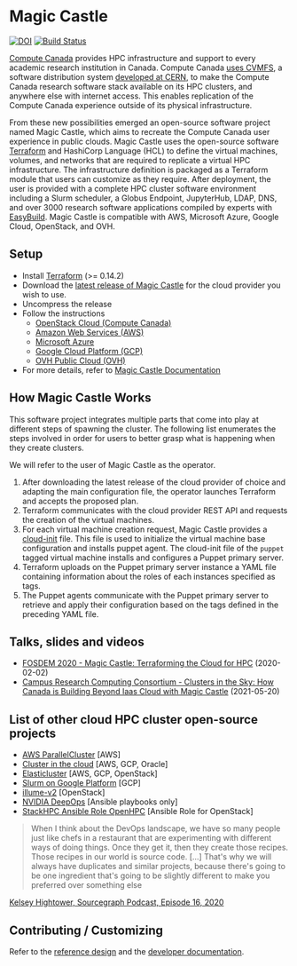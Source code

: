 # Magic Castle

[![DOI](https://zenodo.org/badge/DOI/10.5281/zenodo.4895357.svg)](https://doi.org/10.5281/zenodo.4895357)
[![Build Status](https://github.com/ComputeCanada/magic_castle/actions/workflows/test.yaml/badge.svg)](https://github.com/ComputeCanada/magic_castle/actions/workflows/test.yaml)

[Compute Canada](https://www.computecanada.ca/) provides HPC infrastructure and support to every academic research institution in Canada. Compute Canada [uses CVMFS](https://docs.computecanada.ca/wiki/Accessing_CVMFS), a software distribution system [developed at CERN](https://cernvm.cern.ch/portal/filesystem), to make the Compute Canada research software stack available on its HPC clusters, and anywhere else with internet access. This enables replication of the Compute Canada experience outside of its physical infrastructure.

From these new possibilities emerged an open-source software project named Magic Castle, which aims to recreate the Compute Canada user experience in public clouds. Magic Castle uses the open-source software [Terraform](https://www.terraform.io) and HashiCorp Language (HCL) to define the virtual machines, volumes, and networks that are required to replicate a virtual HPC infrastructure. The infrastructure definition is packaged as a Terraform module that users can customize as they require. After deployment, the user is provided with a complete HPC cluster software environment including a Slurm scheduler, a Globus Endpoint, JupyterHub, LDAP, DNS, and over 3000 research software applications compiled by experts with [EasyBuild](https://github.com/easybuilders/easybuild). Magic Castle is compatible with AWS, Microsoft Azure, Google Cloud, OpenStack, and OVH.

## Setup

- Install [Terraform](https://releases.hashicorp.com/terraform/) (>= 0.14.2)
- Download the [latest release of Magic Castle](https://github.com/ComputeCanada/magic_castle/releases) for the cloud provider you wish to use.
- Uncompress the release
- Follow the instructions
  - [OpenStack Cloud (Compute Canada)](openstack/README.md)
  - [Amazon Web Services (AWS)](aws/README.md)
  - [Microsoft Azure](azure/README.md)
  - [Google Cloud Platform (GCP)](gcp/README.md)
  - [OVH Public Cloud (OVH)](ovh/README.md)
- For more details, refer to [Magic Castle Documentation](docs)

## How Magic Castle Works

This software project integrates multiple parts that come into play at
different steps of spawning the cluster. The following list
enumerates the steps involved in order for users to better
grasp what is happening when they create clusters.

We will refer to the user of Magic Castle as the operator.

1. After downloading the latest release of the cloud provider of choice
and adapting the main configuration file, the operator launches
Terraform and accepts the proposed plan.
2. Terraform communicates with the cloud provider REST API and requests
the creation of the virtual machines.
3. For each virtual machine creation request, Magic Castle
provides a [cloud-init](https://cloudinit.readthedocs.io/en/latest/) file. This
file is used to initialize the virtual machine base configuration and installs
puppet agent. The cloud-init file of the `puppet` tagged virtual machine installs
and configures a Puppet primary server.
4. Terraform uploads on the Puppet primary server instance a YAML file containing
information about the roles of each instances specified as tags.
5. The Puppet agents communicate with the Puppet primary server to retrieve
and apply their configuration based on the tags defined in the preceding YAML file.

## Talks, slides and videos

- [FOSDEM 2020 - Magic Castle: Terraforming the Cloud for HPC](https://fosdem.org/2020/schedule/event/magic_castle/) (2020-02-02)
- [Campus Research Computing Consortium - Clusters in the Sky: How Canada is Building Beyond Iaas Cloud with Magic Castle](https://www.youtube.com/watch?v=jWCyUeGmm-8) (2021-05-20)

## List of other cloud HPC cluster open-source projects

- [AWS ParallelCluster](https://github.com/aws/aws-parallelcluster) [AWS]
- [Cluster in the cloud](https://github.com/clusterinthecloud) [AWS, GCP, Oracle]
- [Elasticluster](https://github.com/elasticluster/elasticluster) [AWS, GCP, OpenStack]
- [Slurm on Google Platform](https://github.com/SchedMD/slurm-gcp) [GCP]
- [illume-v2](https://github.com/jamierajewski/illume-v2/) [OpenStack]
- [NVIDIA DeepOps](https://github.com/NVIDIA/deepops) [Ansible playbooks only]
- [StackHPC Ansible Role OpenHPC](https://github.com/stackhpc/ansible-role-openhpc) [Ansible Role for OpenStack]


> When I think about the DevOps landscape, we have so many people just like chefs in a restaurant that are experimenting with different ways of doing things. Once they get it, then they create those recipes. Those recipes in our world is source code. [...] That's why we will always have duplicates and similar projects, because there's going to be one ingredient that's going to be slightly different to make you preferred over something else

[Kelsey Hightower, Sourcegraph Podcast, Episode 16, 2020](https://about.sourcegraph.com/podcast/kelsey-hightower/)

## Contributing / Customizing

Refer to the [reference design](docs/design.md) and the [developer documentation](docs/developers.md).
